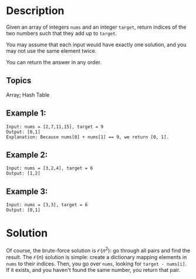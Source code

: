 # Description

Given an array of integers `nums` and an integer `target`, return indices of the two numbers such that they add up to `target`.

You may assume that each input would have exactly one solution, and you may not use the same element twice.

You can return the answer in any order.

## Topics

Array; Hash Table

## Example 1:

```
Input: nums = [2,7,11,15], target = 9
Output: [0,1]
Explanation: Because nums[0] + nums[1] == 9, we return [0, 1].
```

## Example 2:

```
Input: nums = [3,2,4], target = 6
Output: [1,2]
```

## Example 3:

```
Input: nums = [3,3], target = 6
Output: [0,1]
```

# Solution

Of course, the brute-force solution is $\mathcal{O}(n^2)$: go through all pairs and find the result. The $\mathcal{O}(n)$ solution is simple: create a dictionary mapping elements in `nums` to their indices. Then, you go over `nums`, looking for `target - nums[i]`. If it exists, and you haven't found the same number, you return that pair.
